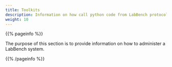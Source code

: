 ```yaml
---
title: Toolkits
description: Information on how call python code from LabBench protocols.
weight: 10
---
```


{{% pageinfo %}}

The purpose of this section is to provide information on how to administer a LabBench system.

{{% /pageinfo %}}
